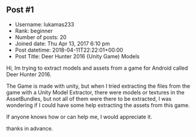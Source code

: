 ## Post #1
- Username: lukamas233
- Rank: beginner
- Number of posts: 20
- Joined date: Thu Apr 13, 2017 6:10 pm
- Post datetime: 2018-04-11T22:22:01+00:00
- Post Title: Deer Hunter 2016 {Unity Game) Models

Hi, Im trying to extract models and assets from a game for Android called Deer Hunter 2016.

The Game is made with unity, but when I tried extracting the files from the game with a Unity Model Extractor, there were models or textures in the AssetBundles, but not all of them were there to be extracted, I was wondering if I could have some help extracting the assets from this game.

If anyone knows how or can help me, I would appreciate it.

thanks in advance.
